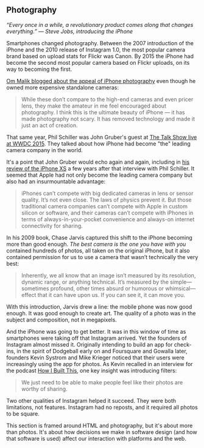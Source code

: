 ## Photography

_“Every once in a while, a revolutionary product comes along that changes everything.” — Steve Jobs, introducing the iPhone_

Smartphones changed photography. Between the 2007 introduction of the iPhone and the 2010 release of Instagram 1.0, the most popular camera brand based on upload stats for Flickr was Canon. By 2015 the iPhone had become the second most popular camera based on Flickr uploads, on its way to becoming the first.

[Om Malik blogged about the appeal of iPhone photography][1] even though he owned more expensive standalone cameras:

> While these don’t compare to the high-end cameras and even pricer lens, they make the amateur in me feel encouraged about photography. I think this is the ultimate beauty of iPhone — it has made photography not scary. It has removed technology and made it just an act of creation.

That same year, Phil Schiller was John Gruber's guest at [The Talk Show live at WWDC 2015][2]. They talked about how iPhone had become "the" leading camera company in the world.

It's a point that John Gruber would echo again and again, including in [his review of the iPhone XS][3] a few years after that interview with Phil Schiller. It seemed that Apple had not only become the leading camera company but also had an insurmountable advantage:

> iPhones can’t compete with big dedicated cameras in lens or sensor quality. It’s not even close. The laws of physics prevent it. But those traditional camera companies can’t compete with Apple in custom silicon or software, and their cameras can’t compete with iPhones in terms of always-in-your-pocket convenience and always-on internet connectivity for sharing.

In his 2009 book, Chase Jarvis captured this shift to the iPhone becoming more than good enough. _The best camera is the one you have with you_ contained hundreds of photos, all taken on the original iPhone, but it also contained permission for us to use a camera that wasn’t technically the very best:

> Inherently, we all know that an image isn’t measured by its resolution, dynamic range, or anything technical. It’s measured by the simple—sometimes profound, other times absurd or humorous or whimsical—effect that it can have upon us. If you can see it, it can move you.

With this introduction, Jarvis drew a line: the mobile phone was now good enough. It was good enough to create art. The quality of a photo was in the subject and composition, not in megapixels.

And the iPhone was going to get better. It was in this window of time as smartphones were taking off that Instagram arrived. Yet the founders of Instagram almost missed it. Originally intending to build an app for check-ins, in the spirit of Dodgeball early on and Foursquare and Gowalla later, founders Kevin Systrom and Mike Krieger noticed that their users were increasingly using the app for photos. As Kevin recalled in an interview for the podcast [How I Built This][4], one key insight was introducing filters:

> We just need to be able to make people feel like their photos are worthy of sharing.

Two other qualities of Instagram helped it succeed. They were both limitations, not features. Instagram had no reposts, and it required all photos to be square.

This section is framed around HTML and photography, but it's about more than photos. It's about how decisions we make in software design (and how that software is used) affect our interaction with platforms and the web.

[1]:	https://om.co/2015/01/26/a-camera-called-iphone-6/
[2]:	https://vimeo.com/130510366
[3]:	https://daringfireball.net/2018/09/the_iphones_xs
[4]:	https://www.npr.org/2018/01/02/562887933/instagram-kevin-systrom-mike-krieger